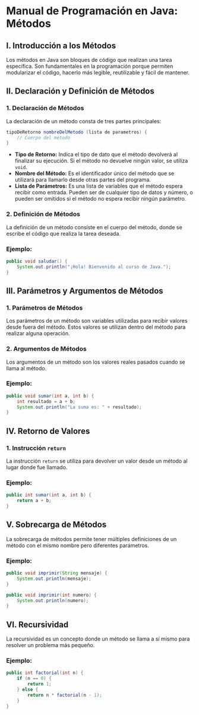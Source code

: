 # Manual de Programación en Java: Métodos

## I. Introducción a los Métodos

Los métodos en Java son bloques de código que realizan una tarea específica. Son fundamentales en la programación porque permiten modularizar el código, hacerlo más legible, reutilizable y fácil de mantener.

## II. Declaración y Definición de Métodos

### 1. Declaración de Métodos

La declaración de un método consta de tres partes principales:
```java
tipoDeRetorno nombreDelMetodo (lista de parametros) {
    // Cuerpo del método
}
```
- **Tipo de Retorno:** Indica el tipo de dato que el método devolverá al finalizar su ejecución. Si el método no devuelve ningún valor, se utiliza `void`.
- **Nombre del Método:** Es el identificador único del método que se utilizará para llamarlo desde otras partes del programa.
- **Lista de Parámetros:** Es una lista de variables que el método espera recibir como entrada. Pueden ser de cualquier tipo de datos y número, o pueden ser omitidos si el método no espera recibir ningún parámetro.

### 2. Definición de Métodos

La definición de un método consiste en el cuerpo del método, donde se escribe el código que realiza la tarea deseada.

### Ejemplo:

```java
public void saludar() {
    System.out.println("¡Hola! Bienvenido al curso de Java.");
}
```

## III. Parámetros y Argumentos de Métodos

### 1. Parámetros de Métodos

Los parámetros de un método son variables utilizadas para recibir valores desde fuera del método. Estos valores se utilizan dentro del método para realizar alguna operación.

### 2. Argumentos de Métodos

Los argumentos de un método son los valores reales pasados cuando se llama al método.

### Ejemplo:

```java
public void sumar(int a, int b) {
    int resultado = a + b;
    System.out.println("La suma es: " + resultado);
}
```

## IV. Retorno de Valores

### 1. Instrucción `return`

La instrucción `return` se utiliza para devolver un valor desde un método al lugar donde fue llamado.

### Ejemplo:

```java
public int sumar(int a, int b) {
    return a + b;
}
```

## V. Sobrecarga de Métodos

La sobrecarga de métodos permite tener múltiples definiciones de un método con el mismo nombre pero diferentes parámetros.

### Ejemplo:

```java
public void imprimir(String mensaje) {
    System.out.println(mensaje);
}

public void imprimir(int numero) {
    System.out.println(numero);
}
```

## VI. Recursividad

La recursividad es un concepto donde un método se llama a sí mismo para resolver un problema más pequeño.

### Ejemplo:

```java
public int factorial(int n) {
    if (n == 0) {
        return 1;
    } else {
        return n * factorial(n - 1);
    }
}
```

